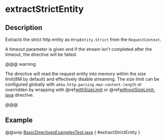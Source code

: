 <a id="extractstrictentity-java"></a>
# extractStrictEntity

## Description

Extracts the strict http entity as `HttpEntity.Strict` from the `RequestContext`.

A timeout parameter is given and if the stream isn't completed after the timeout, the directive will be failed.

@@@ warning

The directive will read the request entity into memory within the size limit(8M by default) and effectively disable streaming.
The size limit can be configured globally with `akka.http.parsing.max-content-length` or
overridden by wrapping with @ref[withSizeLimit](../misc-directives/withSizeLimit.md#withsizelimit-java) or @ref[withoutSizeLimit-java](../misc-directives/withoutSizeLimit.md#withoutsizelimit-java) directive.

@@@

## Example

@@snip [BasicDirectivesExamplesTest.java](../../../../../../../test/java/docs/http/javadsl/server/directives/BasicDirectivesExamplesTest.java) { #extractStrictEntity }
